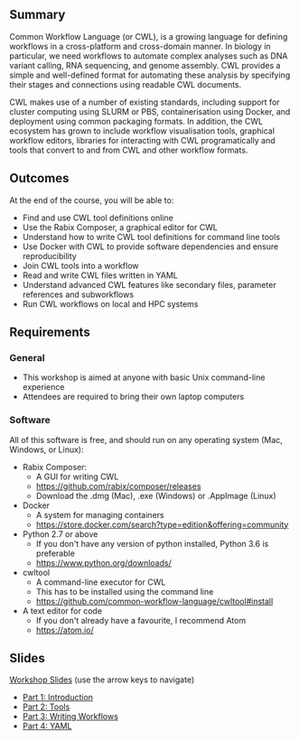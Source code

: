 ## Summary
Common Workflow Language (or CWL), is a growing language for defining workflows in a cross-platform and cross-domain manner. In biology in particular, we need workflows to automate complex analyses such as DNA variant calling, RNA sequencing, and genome assembly. CWL provides a simple and well-defined format for automating these analysis by specifying their stages and connections using readable CWL documents.
 
CWL makes use of a number of existing standards, including support for cluster computing using SLURM or PBS, containerisation using Docker, and deployment using common packaging formats. In addition, the CWL ecosystem has grown to include workflow visualisation tools, graphical workflow editors, libraries for interacting with CWL programatically and tools that convert to and from CWL and other workflow formats.

## Outcomes
At the end of the course, you will be able to:

* Find and use CWL tool definitions online
* Use the Rabix Composer, a graphical editor for CWL
* Understand how to write CWL tool definitions for command line tools
* Use Docker with CWL to provide software dependencies and ensure reproducibility
* Join CWL tools into a workflow
* Read and write CWL files written in YAML
* Understand advanced CWL features like secondary files, parameter references and subworkflows
* Run CWL workflows on local and HPC systems 
 
## Requirements
### General
* This workshop is aimed at anyone with basic Unix command-line experience
* Attendees are required to bring their own laptop computers

### Software

All of this software is free, and should run on any operating system (Mac, Windows, or Linux):

* Rabix Composer: 
    * A GUI for writing CWL
    * <https://github.com/rabix/composer/releases>
    * Download the .dmg (Mac), .exe (Windows) or .AppImage (Linux)
* Docker
    * A system for managing containers
    * <https://store.docker.com/search?type=edition&offering=community>
* Python 2.7 or above
    * If you don't have any version of python installed, Python 3.6 is preferable
    * <https://www.python.org/downloads/>
* cwltool
    * A command-line executor for CWL
    * This has to be installed using the command line
    * <https://github.com/common-workflow-language/cwltool#install>
* A text editor for code
    * If you don't already have a favourite, I recommend Atom
    * <https://atom.io/>

## Slides
[Workshop Slides](media/index.html) (use the arrow keys to navigate)

* [Part 1: Introduction](media/index.html#3)
* [Part 2: Tools](media/index.html#7)
* [Part 3: Writing Workflows](media/index.html#42)
* [Part 4: YAML](media/index.html#51)
